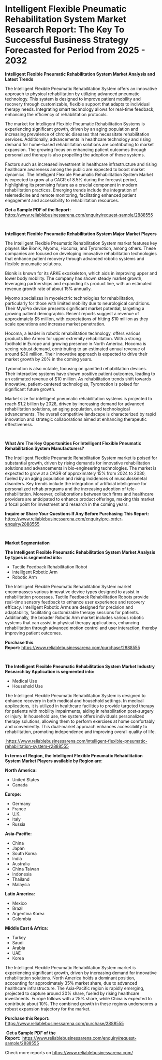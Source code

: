 <p><h1>Intelligent Flexible Pneumatic Rehabilitation System Market Research Report: The Key To Successful Business Strategy Forecasted for Period from 2025 - 2032</h1></p><p><strong>Intelligent Flexible Pneumatic Rehabilitation System Market Analysis and Latest Trends</strong></p>
<p><p>The Intelligent Flexible Pneumatic Rehabilitation System offers an innovative approach to physical rehabilitation by utilizing advanced pneumatic technology. This system is designed to improve patient mobility and recovery through customizable, flexible support that adapts to individual therapy needs. Integrating smart technology allows for real-time feedback, enhancing the efficiency of rehabilitation protocols.</p><p>The market for Intelligent Flexible Pneumatic Rehabilitation Systems is experiencing significant growth, driven by an aging population and increasing prevalence of chronic diseases that necessitate rehabilitation services. Additionally, advancements in healthcare technology and rising demand for home-based rehabilitation solutions are contributing to market expansion. The growing focus on enhancing patient outcomes through personalized therapy is also propelling the adoption of these systems.</p><p>Factors such as increased investment in healthcare infrastructure and rising healthcare awareness among the public are expected to boost market dynamics. The Intelligent Flexible Pneumatic Rehabilitation System Market is expected to grow at a CAGR of 8.5% during the forecast period, highlighting its promising future as a crucial component in modern rehabilitation practices. Emerging trends include the integration of telemedicine and remote monitoring, facilitating enhanced patient engagement and accessibility to rehabilitation resources.</p></p>
<p><strong>Get a Sample PDF of the Report:&nbsp;</strong> <a href="https://www.reliablebusinessarena.com/enquiry/request-sample/2888555?utm_campaign=2467&utm_medium=2&utm_source=Github&utm_content=ia&utm_term=14032025&utm_id=intelligent-flexible-pneumatic-rehabilitation-system">https://www.reliablebusinessarena.com/enquiry/request-sample/2888555</a></p>
<p>&nbsp;</p>
<p><strong>Intelligent Flexible Pneumatic Rehabilitation System Major Market Players</strong></p>
<p><p>The Intelligent Flexible Pneumatic Rehabilitation System market features key players like Bionik, Myomo, Hocoma, and Tyromotion, among others. These companies are focused on developing innovative rehabilitation technologies that enhance patient recovery through advanced robotic systems and flexible pneumatic solutions.</p><p>Bionik is known for its ARKE exoskeleton, which aids in improving upper and lower body mobility. The company has shown steady market growth, leveraging partnerships and expanding its product line, with an estimated revenue growth rate of about 15% annually.</p><p>Myomo specializes in myoelectric technologies for rehabilitation, particularly for those with limited mobility due to neurological conditions. Their MyoPro device presents significant market potential, targeting a growing patient demographic. Recent reports suggest a revenue of approximately $5 million, with expectations of hitting $10 million as they scale operations and increase market penetration.</p><p>Hocoma, a leader in robotic rehabilitation technology, offers various products like Armeo for upper extremity rehabilitation. With a strong foothold in Europe and growing presence in North America, Hocoma is seeing robust demand, contributing to an estimated annual revenue of around $30 million. Their innovative approach is expected to drive their market growth by 20% in the coming years.</p><p>Tyromotion is also notable, focusing on gamified rehabilitation devices. Their interactive systems have shown positive patient outcomes, leading to an estimated revenue of $10 million. As rehabilitation trends shift towards innovative, patient-centered technologies, Tyromotion is poised for significant future growth.</p><p>Market size for intelligent pneumatic rehabilitation systems is projected to reach $1.2 billion by 2028, driven by increasing demand for advanced rehabilitation solutions, an aging population, and technological advancements. The overall competitive landscape is characterized by rapid innovation and strategic collaborations aimed at enhancing therapeutic effectiveness.</p></p>
<p>&nbsp;</p>
<p><strong>What Are The Key Opportunities For Intelligent Flexible Pneumatic Rehabilitation System Manufacturers?</strong></p>
<p><p>The Intelligent Flexible Pneumatic Rehabilitation System market is poised for substantial growth, driven by rising demands for innovative rehabilitation solutions and advancements in bio-engineering technologies. The market is expected to grow at a CAGR of approximately 15% from 2024 to 2030, fueled by an aging population and rising incidences of musculoskeletal disorders. Key trends include the integration of artificial intelligence for personalized rehab programs and the increasing adoption of tele-rehabilitation. Moreover, collaborations between tech firms and healthcare providers are anticipated to enhance product offerings, making this market a focal point for investment and research in the coming years.</p></p>
<p><strong>Inquire or Share Your Questions If Any Before Purchasing This Report:</strong> <a href="https://www.reliablebusinessarena.com/enquiry/pre-order-enquiry/2888555?utm_campaign=2467&utm_medium=2&utm_source=Github&utm_content=ia&utm_term=14032025&utm_id=intelligent-flexible-pneumatic-rehabilitation-system">https://www.reliablebusinessarena.com/enquiry/pre-order-enquiry/2888555</a></p>
<p>&nbsp;</p>
<p><strong>Market Segmentation</strong></p>
<p><strong>The Intelligent Flexible Pneumatic Rehabilitation System Market Analysis by types is segmented into:</strong></p>
<p><ul><li>Tactile Feedback Rehabilitation Robot</li><li>Intelligent Robotic Arm</li><li>Robotic Arm</li></ul></p>
<p><p>The Intelligent Flexible Pneumatic Rehabilitation System market encompasses various innovative device types designed to assist in rehabilitation processes. Tactile Feedback Rehabilitation Robots provide real-time sensory feedback to enhance user experience and recovery efficacy. Intelligent Robotic Arms are designed for precision and adaptability, facilitating customizable therapy sessions for patients. Additionally, the broader Robotic Arm market includes various robotic systems that can assist in physical therapy applications, enhancing rehabilitation through advanced motion control and user interaction, thereby improving patient outcomes.</p></p>
<p><strong>Purchase this Report:&nbsp;</strong><a href="https://www.reliablebusinessarena.com/purchase/2888555?utm_campaign=2467&utm_medium=2&utm_source=Github&utm_content=ia&utm_term=14032025&utm_id=intelligent-flexible-pneumatic-rehabilitation-system">https://www.reliablebusinessarena.com/purchase/2888555</a></p>
<p>&nbsp;</p>
<p><strong>The Intelligent Flexible Pneumatic Rehabilitation System Market Industry Research by Application is segmented into:</strong></p>
<p><ul><li>Medical Use</li><li>Household Use</li></ul></p>
<p><p>The Intelligent Flexible Pneumatic Rehabilitation System is designed to enhance recovery in both medical and household settings. In medical applications, it is utilized in healthcare facilities to provide targeted therapy for patients with mobility impairments, aiding in rehabilitation post-surgery or injury. In household use, the system offers individuals personalized therapy solutions, allowing them to perform exercises at home comfortably and conveniently. This dual-market approach enhances accessibility to rehabilitation, promoting independence and improving overall quality of life.</p></p>
<p><a href="https://www.reliablebusinessarena.com/intelligent-flexible-pneumatic-rehabilitation-system-r2888555?utm_campaign=2467&utm_medium=2&utm_source=Github&utm_content=ia&utm_term=14032025&utm_id=intelligent-flexible-pneumatic-rehabilitation-system">&nbsp;https://www.reliablebusinessarena.com/intelligent-flexible-pneumatic-rehabilitation-system-r2888555</a></p>
<p><strong>In terms of Region, the Intelligent Flexible Pneumatic Rehabilitation System Market Players available by Region are:</strong></p>
<p>
    <p> <strong> North America: </strong>
        <ul>
            <li>United States</li>
            <li>Canada</li>
        </ul>
        </p> 
    <p> <strong> Europe: </strong>
        <ul>
            <li>Germany</li>
            <li>France</li>
            <li>U.K.</li>
            <li>Italy</li>
            <li>Russia</li>
        </ul>
        </p> 
    <p> <strong> Asia-Pacific: </strong>
        <ul>
            <li>China</li>
            <li>Japan</li>
            <li>South Korea</li>
            <li>India</li>
            <li>Australia</li>
            <li>China Taiwan</li>
            <li>Indonesia</li>
            <li>Thailand</li>
            <li>Malaysia</li>
        </ul>
        </p> 
    <p> <strong> Latin America: </strong>
        <ul>
            <li>Mexico</li>
            <li>Brazil</li>
            <li>Argentina Korea</li>
            <li>Colombia</li>
        </ul>
        </p> 
    <p> <strong> Middle East & Africa: </strong>
        <ul>
            <li>Turkey</li>
            <li>Saudi</li>
            <li>Arabia</li>
            <li>UAE</li>
            <li>Korea</li>
        </ul>
    </p>
    </p>
<p><p>The Intelligent Flexible Pneumatic Rehabilitation System market is experiencing significant growth, driven by increasing demand for innovative rehabilitation solutions. North America holds a dominant position, accounting for approximately 35% market share, due to advanced healthcare infrastructure. The Asia-Pacific region is rapidly emerging, projected to capture around 30% share, fueled by rising healthcare investments. Europe follows with a 25% share, while China is expected to contribute about 10%. The combined growth in these regions underscores a robust expansion trajectory for the market.</p></p>
<p><strong>Purchase this Report: </strong><a href="https://www.reliablebusinessarena.com/purchase/2888555?utm_campaign=2467&utm_medium=2&utm_source=Github&utm_content=ia&utm_term=14032025&utm_id=intelligent-flexible-pneumatic-rehabilitation-system">https://www.reliablebusinessarena.com/purchase/2888555</a></p>
<p>&nbsp;<strong>Get a Sample PDF of the Report:&nbsp;&nbsp;</strong><a href="https://www.reliablebusinessarena.com/enquiry/request-sample/2888555?utm_campaign=2467&utm_medium=2&utm_source=Github&utm_content=ia&utm_term=14032025&utm_id=intelligent-flexible-pneumatic-rehabilitation-system">https://www.reliablebusinessarena.com/enquiry/request-sample/2888555</a></p>
<p><strong></strong></p>
<p>Check more reports on <a href="https://www.reliablebusinessarena.com/?utm_campaign=2467&utm_medium=2&utm_source=Github&utm_content=ia&utm_term=14032025&utm_id=intelligent-flexible-pneumatic-rehabilitation-system">https://www.reliablebusinessarena.com/</a></p>